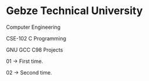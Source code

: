 # Gebze Technical University


Computer Engineering


CSE-102 C Programming

GNU GCC C98 Projects


01 -> First time.

02 -> Second time.

